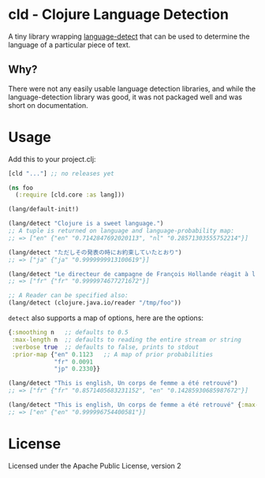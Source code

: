 # cld - Clojure Language Detection

A tiny library wrapping
[language-detect](https://code.google.com/p/language-detection/) that
can be used to determine the language of a particular piece of text.

## Why?

There were not any easily usable language detection libraries, and
while the language-detection library was good, it was not packaged
well and was short on documentation.

# Usage

Add this to your project.clj:

```clojure
[cld "..."] ;; no releases yet
```

```clojure
(ns foo
  (:require [cld.core :as lang]))

(lang/default-init!)

(lang/detect "Clojure is a sweet language.")
;; A tuple is returned on language and language-probability map:
;; => ["en" {"en" "0.7142847692020113", "nl" "0.28571303555752214"}]

(lang/detect "ただしその発表の時にお約束していたとおり")
;; => ["ja" {"ja" "0.9999999913100619"}]

(lang/detect "Le directeur de campagne de François Hollande réagit à l'entrée en campagne de Nicolas Sarkozy")
;; => ["fr" {"fr" "0.9999974677271672"}]

;; A Reader can be specified also:
(lang/detect (clojure.java.io/reader "/tmp/foo"))

```

`detect` also supports a map of options, here are the options:

```clojure
{:smoothing n   ;; defaults to 0.5
 :max-length n  ;; defaults to reading the entire stream or string
 :verbose true  ;; defaults to false, prints to stdout
 :prior-map {"en" 0.1123   ;; A map of prior probabilities
             "fr" 0.0091
             "jp" 0.2330}}

(lang/detect "This is english, Un corps de femme a été retrouvé")
;; => ["fr" {"fr" "0.8571405683231152", "en" "0.14285930685987672"}]

(lang/detect "This is english, Un corps de femme a été retrouvé" {:max-length 10})
;; => ["en" {"en" "0.999996754400581"}]
```

# License

Licensed under the Apache Public License, version 2
